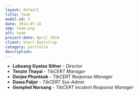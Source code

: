 ```yaml
---
layout: default
title: Team
modal-id: 3
date: 2014-07-16
img: team.png
alt: team
project-date: April 2014
client: Start Bootstrap
category: portfolio
description: 
---
```


<ul class="list-unstyled">
	<li><b>Lobsang Gyatso Sither</b> - <em> Director</em> </li>
	<li><b>Tenzin Thayai</b> - <em>TibCERT Manager</em></li>
	<li><b>Dorjee Phuntsok</b> - <em>TibCERT Response Manager</em></li>
	<li><b>Dawa Paljor</b> - <em>TibCERT Sys-Admin</em></li>
	<li><b>Gemphel Norsang</b> - <em>TibCERT Incident Response Manager</em></li>
</ul>

